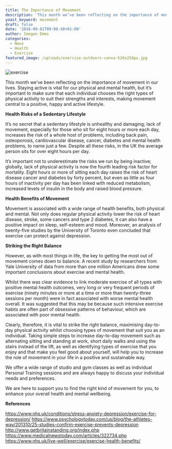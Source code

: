 ```yaml
---
title: The Importance of Movement
description: 'This month we’ve been reflecting on the importance of movement in our lives. '
yoast_keyword: movement
draft: false
date: '2018-09-01T09:08:48+01:00'
author: Imogen Emms
categories:
  - News
  - Health
  - Exercise
featured_image: /uploads/exercise-outdoors-canva-510x250px.jpg
---
```

![exercise](/uploads/exercise-outdoors-canva-510x250px.jpg)

This month we’ve been reflecting on the importance of movement in our lives. Staying active is vital for our physical and mental health, but it’s important to make sure that each individual chooses the right types of physical activity to suit their strengths and interests, making movement central to a positive, happy and active lifestyle. 

**Health Risks of a Sedentary Lifestyle**

It’s no secret that a sedentary lifestyle is unhealthy and damaging; lack of movement, especially for those who sit for eight hours or more each day, increases the risk of a whole host of problems, including back pain, osteoporosis, cardiovascular disease, cancer, diabetes and mental health problems, to name just a few. Despite all these risks, in the UK the average person sits for over eight hours per day. 

It’s important not to underestimate the risks we run by being inactive; globally, lack of physical activity is now the fourth leading risk factor for mortality. Eight hours or more of sitting each day raises the risk of heart disease cancer and diabetes by forty percent, but even as little as four hours of inactivity per day has been linked with reduced metabolism, increased levels of insulin in the body and raised blood pressure. 

**Health Benefits of Movement**

Movement is associated with a wide range of health benefits, both physical and mental. Not only does regular physical activity lower the risk of heart disease, stroke, some cancers and type 2 diabetes, it can also have a positive impact on sleep, self-esteem and mood. Moreover, an analysis of twenty-five studies by the University of Toronto even concluded that exercise can protect against depression.  

**Striking the Right Balance**

However, as with most things in life, the key to getting the most out of movement comes down to balance. A recent study by researchers from Yale University of data from more than one million Americans drew some important conclusions about exercise and mental health. 

Whilst there was clear evidence to link moderate exercise of all types with positive mental health outcomes, very long or very frequent periods of exercise (ninety minutes or more at a time or more than twenty-three sessions per month) were in fact associated with worse mental health overall. It was suggested that this may be because such intensive exercise habits are often part of obsessive patterns of behaviour, which are associated with poor mental health. 

Clearly, therefore, it is vital to strike the right balance, maximising day-to-day physical activity whilst choosing types of movement that suit you as an individual. Taking simple steps to increase day-to-day movement such as alternating sitting and standing at work, short daily walks and using the stairs instead of the lift, as well as identifying types of exercise that you enjoy and that make you feel good about yourself, will help you to increase the role of movement in your life in a positive and sustainable way. 

We offer a wide range of studio and gym classes as well as individual Personal Training sessions and are always happy to discuss your individual needs and preferences.

We are here to support you to find the right kind of movement for you, to enhance your overall health and mental wellbeing.

**References**

<https://www.nhs.uk/conditions/stress-anxiety-depression/exercise-for-depression/>
<https://www.psychologytoday.com/us/blog/the-athletes-way/201310/25-studies-confirm-exercise-prevents-depression>
<http://www.getbritainstanding.org/index.php>
<https://www.medicalnewstoday.com/articles/322734.php>
<https://www.nhs.uk/live-well/exercise/exercise-health-benefits/>
